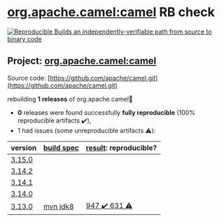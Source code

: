 [org.apache.camel:camel](https://search.maven.org/artifact/org.apache.camel/camel/) RB check
=======

[![Reproducible Builds](https://reproducible-builds.org/images/logos/rb.svg) an independently-verifiable path from source to binary code](https://reproducible-builds.org/)

## Project: [org.apache.camel:camel](https://search.maven.org/artifact/org.apache.camel/camel/)

Source code: [https://github.com/apache/camel.git](https://github.com/apache/camel.git)

rebuilding **1 releases** of org.apache.camel:camel:
- **0** releases were found successfully **fully reproducible** (100% reproducible artifacts :heavy_check_mark:),
- 1 had issues (some unreproducible artifacts :warning:):

| version | [build spec](BUILDSPEC.md) | [result](https://reproducible-builds.org/docs/jvm/): reproducible? |
| -- | --------- | ------ |
| [3.15.0](https://search.maven.org/artifact/org.apache.aries.cdi/org.apache.aries.cdi/3.15.0/pom) | | |
| [3.14.2](https://search.maven.org/artifact/org.apache.aries.cdi/org.apache.aries.cdi/3.14.2/pom) | | |
| [3.14.1](https://search.maven.org/artifact/org.apache.aries.cdi/org.apache.aries.cdi/3.14.1/pom) | | |
| [3.14.0](https://search.maven.org/artifact/org.apache.aries.cdi/org.apache.aries.cdi/3.14.0/pom) | | |
| [3.13.0](https://search.maven.org/artifact/org.apache.camel/camel/3.13.0/pom) | [mvn jdk8](camel-3.13.0.buildspec) | [947 :heavy_check_mark:  631 :warning:](camel-3.13.0.buildcompare) |
